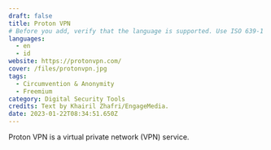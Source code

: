 ```yaml
---
draft: false
title: Proton VPN
# Before you add, verify that the language is supported. Use ISO 639-1 code only without country code. ms instead of ms_MY. If the source language is English, do not add to the list.
languages:
  - en
  - id
website: https://protonvpn.com/
cover: /files/protonvpn.jpg
tags:
  - Circumvention & Anonymity
  - Freemium
category: Digital Security Tools
credits: Text by Khairil Zhafri/EngageMedia.
date: 2023-01-22T08:34:51.650Z
---
```

P﻿roton VPN is a virtual private network (VPN) service.